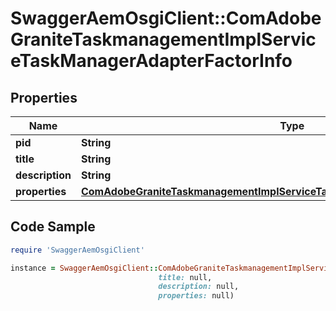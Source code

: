 # SwaggerAemOsgiClient::ComAdobeGraniteTaskmanagementImplServiceTaskManagerAdapterFactorInfo

## Properties

Name | Type | Description | Notes
------------ | ------------- | ------------- | -------------
**pid** | **String** |  | [optional] 
**title** | **String** |  | [optional] 
**description** | **String** |  | [optional] 
**properties** | [**ComAdobeGraniteTaskmanagementImplServiceTaskManagerAdapterFactorProperties**](ComAdobeGraniteTaskmanagementImplServiceTaskManagerAdapterFactorProperties.md) |  | [optional] 

## Code Sample

```ruby
require 'SwaggerAemOsgiClient'

instance = SwaggerAemOsgiClient::ComAdobeGraniteTaskmanagementImplServiceTaskManagerAdapterFactorInfo.new(pid: null,
                                 title: null,
                                 description: null,
                                 properties: null)
```


